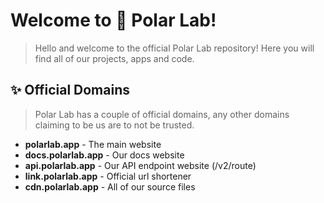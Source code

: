 # Welcome to 🥞 Polar Lab!

> Hello and welcome to the official Polar Lab  repository! Here you will find all of our projects, apps and  code.
 ## ✨ Official Domains
> Polar Lab has a couple of official domains, any other domains claiming to be us are to not be trusted.

 - **polarlab.app** - The main website
 - **docs.polarlab.app** - Our docs website
 - **api.polarlab.app** - Our API endpoint website (/v2/route)
 - **link.polarlab.app** - Official url shortener
 - **cdn.polarlab.app** - All of our source files

